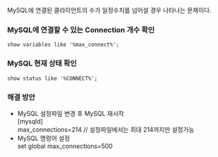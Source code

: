 MySQL에 연결된 클라이언트의 수가 일정수치를 넘어설 경우 나타나는 문제이다.

<h3>MySQL에 연결할 수 있는 Connection 개수 확인</h3>

```mysql
show variables like '%max_connect%';
```

<h3>MySQL 현재 상태 확인</h3>

```mysql
show status like '%CONNECT%';
```

<h3>해결 방안</h3>
<ul>
  <li>
    MySQL 설정파일 변경 후 MySQL 재시작<br>
    [mysqld]<br>
    max_connections=214 // 설정파일에서는 최대 214까지만 설정가능
  </li>
  <li>
    MySQL 명령어 설정<br>
    set global max_connections=500
  </li>
</ul>
